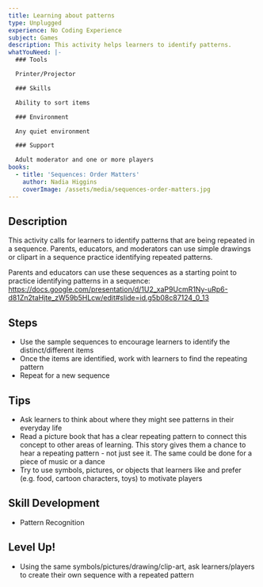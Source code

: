 ```yaml
---
title: Learning about patterns
type: Unplugged
experience: No Coding Experience
subject: Games
description: This activity helps learners to identify patterns.
whatYouNeed: |-
  ### Tools

  Printer/Projector

  ### Skills

  Ability to sort items

  ### Environment

  Any quiet environment

  ### Support

  Adult moderator and one or more players
books:
  - title: 'Sequences: Order Matters'
    author: Nadia Higgins
    coverImage: /assets/media/sequences-order-matters.jpg
---
```

## Description

This activity calls for learners to identify patterns that are being repeated in a sequence. Parents, educators, and moderators can use simple drawings or clipart in a sequence practice identifying repeated patterns.

Parents and educators can use these sequences as a starting point to practice identifying patterns in a sequence: <https://docs.google.com/presentation/d/1U2_xaP9UcmR1Ny-uRp6-d81Zn2taHjte_zW59b5HLcw/edit#slide=id.g5b08c87124_0_13>

## Steps

* Use the sample sequences to encourage learners to identify the distinct/different items
* Once the items are identified, work with learners to find the repeating pattern
* Repeat for a new sequence

## Tips

* Ask learners to think about where they might see patterns in their everyday life
* Read a picture book that has a clear repeating pattern to connect this concept to other areas of learning. This  story gives them a chance to hear a repeating pattern - not just see it. The same could be done for a piece of music or a dance
* Try to use symbols, pictures, or objects that learners like and prefer (e.g. food, cartoon characters, toys) to motivate players

## Skill Development

* Pattern Recognition

## Level Up!

* Using the same symbols/pictures/drawing/clip-art, ask learners/players to create their own sequence with a repeated pattern